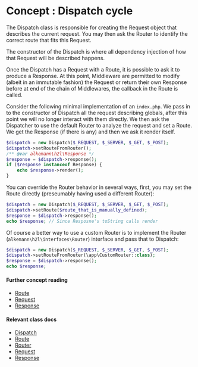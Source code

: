 # Concept : Dispatch cycle

The Dispatch class is responsible for creating the Request object that describes
the current request. You may then ask the Router to identify the correct route
that fits this Request.

The constructor of the Dispatch is where all dependency injection of how that
Request will be described happens.

Once the Dispatch has a Request with a Route, it is possible to ask it to
produce a Response. At this point, Middleware are permitted to modify
(albeit in an immutable fashion) the Request or return their own Response
before at end of the chain of Middlewares, the callback in the Route is
called.

Consider the following minimal implementation of an `index.php`. We pass in
to the constructor of Dispatch all the request describing globals, after
this point we will no longer interact with them directly. We then ask the
Dispatcher to use the default Router to analyze the request and set a
Route. We get the Response (if there is any) and then we ask it render itself.

```php
$dispatch = new Dispatch($_REQUEST, $_SERVER, $_GET, $_POST);
$dispatch->setRouteFromRouter();
/** @var alkemann\h2l\Response */
$response = $dispatch->response();
if ($response instanceof Response) {
    echo $response->render();
}
```

You can override the Router behavior in several ways, first, you may set the
Route directly (preseumably having used a different Router):

```php
$dispatch = new Dispatch($_REQUEST, $_SERVER, $_GET, $_POST);
$dispatch->setRoute($route_that_is_manually_defined);
$response = $dispatch->response();
echo $response; // Since Resposne's toString calls render
```

Of course a better way to use a custom Router is to implement the Router
(`alkemann\h2l\interfaces\Router`) interface and pass that to Dispatch:

```php
$dispatch = new Dispatch($_REQUEST, $_SERVER, $_GET, $_POST);
$dispatch->setRouteFromRouter(\app\CustomRouter::class);
$response = $dispatch->response();
echo $response;
```

#### Further concept reading

- [Route](route.md)
- [Request](request.md)
- [Response](response.md)

#### Relevant class docs

- [Dispatch](../classes/displatch.md)
- [Route](../classes/route.md)
- [Router](../classes/router.md)
- [Request](../classes/request.md)
- [Response](../classes/response.md)
